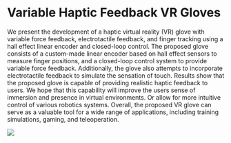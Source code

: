 # Variable Haptic Feedback VR Gloves

We present the development of a haptic virtual reality (VR) glove with variable force feedback, electrotactile feedback, and finger tracking using a hall effect linear encoder and closed-loop control. The proposed glove consists of a custom-made linear encoder based on hall effect sensors to measure finger positions, and a closed-loop control system to provide variable force feedback. Additionally, the glove also attempts to incorporate electrotactile feedback to simulate the sensation of touch. Results show that the proposed glove is capable of providing realistic haptic feedback to users. We hope that this capability will improve the users sense of immersion and presence in virtual environments. Or allow for more intuitive control of various robotics systems. Overall, the proposed VR glove can serve as a valuable tool for a wide range of applications, including training simulations, gaming, and teleoperation.
<div>
   <img src="images/'full image.png'"/>
</div>
